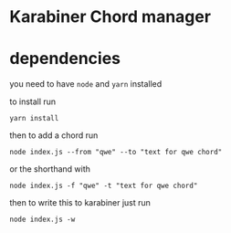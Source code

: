 # Karabiner Chord manager

# dependencies
you need to have `node` and `yarn` installed


to install run
```
yarn install
```

then to add a chord run
```
node index.js --from "qwe" --to "text for qwe chord"
```

or the shorthand with
```
node index.js -f "qwe" -t "text for qwe chord"
```

then to write this to karabiner just run
```
node index.js -w
```